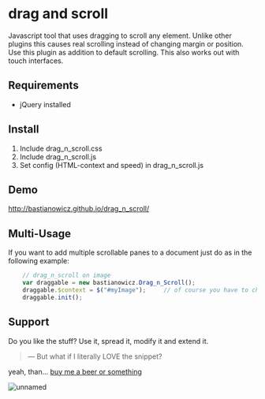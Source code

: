# drag and scroll
Javascript tool that uses dragging to scroll any element. Unlike other plugins this causes real scrolling instead of changing margin or position. Use this plugin as addition to default scrolling. This also works out with touch interfaces.

## Requirements
* jQuery installed

## Install
1. Include drag_n_scroll.css
2. Include drag_n_scroll.js
3. Set config (HTML-context and speed) in drag_n_scroll.js

## Demo
http://bastianowicz.github.io/drag_n_scroll/

## Multi-Usage
If you want to add multiple scrollable panes to a document just do as in the following example:

```javascript
    // drag_n_scroll on image
    var draggable = new bastianowicz.Drag_n_Scroll();
    draggable.$context = $("#myImage");     // of course you have to change the selector
    draggable.init();
```

## Support
Do you like the stuff? Use it, spread it, modify it and extend it.

> — But what if I literally LOVE the snippet?

yeah, than... <a href="https://www.paypal.com/cgi-bin/webscr?cmd=_s-xclick&hosted_button_id=LRS5X7EETUJUQ" target="_blank">buy me a beer or something</a>

![unnamed](https://cloud.githubusercontent.com/assets/10234530/6038802/b58f845c-ac60-11e4-922f-ca3615568e89.png)
